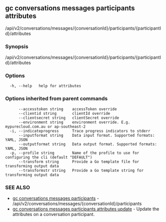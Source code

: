## gc conversations messages participants attributes

/api/v2/conversations/messages/{conversationId}/participants/{participantId}/attributes

### Synopsis

/api/v2/conversations/messages/{conversationId}/participants/{participantId}/attributes

### Options

```
  -h, --help   help for attributes
```

### Options inherited from parent commands

```
      --accesstoken string    accessToken override
      --clientid string       clientId override
      --clientsecret string   clientSecret override
      --environment string    environment override. E.g. mypurecloud.com.au or ap-southeast-2
  -i, --indicateprogress      Trace progress indicators to stderr
      --inputformat string    Data input format. Supported formats: YAML, JSON
      --outputformat string   Data output format. Supported formats: YAML, JSON
  -p, --profile string        Name of the profile to use for configuring the cli (default "DEFAULT")
      --transform string      Provide a Go template file for transforming output data
      --transformstr string   Provide a Go template string for transforming output data
```

### SEE ALSO

* [gc conversations messages participants](gc_conversations_messages_participants.html)	 - /api/v2/conversations/messages/{conversationId}/participants
* [gc conversations messages participants attributes update](gc_conversations_messages_participants_attributes_update.html)	 - Update the attributes on a conversation participant.


